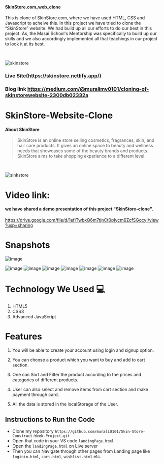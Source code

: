 #### SkinStore.com_web_clone
This is clone of SkinStore.com, where we have used HTML, CSS and Javascript to acheive this.
In this project we have tried to clone the “SkinStore” website. We had build up all our efforts to do our best in this project. As, the Masai School's Mentorship  was specifically to build up our skills and we also accordingly implemented all that teachings in our project to look it at its best.

<br/>


![skinstore](https://user-images.githubusercontent.com/66964293/165706636-c182a571-3a0a-48a1-a080-bd3843e67831.png)

### Live Site(https://skinstore.netlify.app/)

### Blog link https://medium.com/@muralimv0101/cloning-of-skinstorewebsite-2300db02332a

# SkinStore-Website-Clone
#### About SkinStore
>  SkinStore is an online store selling cosmetics, fragrances, skin, and hair care products. It gives an online space to beauty and wellness needs that showcases some of the beauty brands and products. SkinStore aims to take shopping experience to a different level. 
 
<br/>
          
![sinkstore](https://user-images.githubusercontent.com/66964293/165974273-4587e89c-a5da-4ab0-bd87-88b0fff015a0.gif)
          
# Video link:
 #### we have shared a demo presentation of this project "SkinStore-clone".
 
https://drive.google.com/file/d/1efITwbxQ6m7tjnCt0pIycm9ZcfSGocyI/view?usp=sharing
 
# Snapshots
![image](https://user-images.githubusercontent.com/66964293/165708790-455cc968-3555-48a9-ae42-869d14476cdb.png)

![image](https://user-images.githubusercontent.com/66964293/165708602-9b0419d9-2157-4e0d-9e72-13ba65f134e0.png)
![image](https://user-images.githubusercontent.com/66964293/165708910-c6db2eaf-dd3f-4cc4-895c-dfe0f4d1eb37.png)
![image](https://user-images.githubusercontent.com/66964293/165709003-5cf7551b-1f92-406f-8b7a-31c9967a8aa6.png)
![image](https://user-images.githubusercontent.com/66964293/165709256-5364d178-528b-4845-af49-2b28d7cecfc0.png)
![image](https://user-images.githubusercontent.com/66964293/165709437-6a83cd74-e5f7-4dc2-a2d7-e7cd00fa9262.png)
![image](https://user-images.githubusercontent.com/66964293/165709551-5047372b-2d78-4490-9bde-9650bb1c6064.png)
![image](https://user-images.githubusercontent.com/66964293/165709840-512e124b-2685-47b7-836e-38c80803ad01.png)




# Technology We Used :computer: 
1. HTML5
2. CSS3
3. Advanced JavaScript

# Features
1. You will be able to create your account using login and signup option.

2. You can choose a product which you want to buy and add to cart section.

3. One can Sort and Filter the product according to the prices and categories of different products.

4. User can also select and remove items from cart section and make payment through card.

5. All the data is stored in the localStorage of the User. 

## Instructions to Run the Code 

- Clone my repository `https://github.com/murali0101/Skin-Store-Construct-Week-Project.git`
- Open that code in your VS code `landingPage.html`
- Open the `landingPage.html` on Live server
- Then you can Navigate through other pages from Landing page like `loginin.html`, `cart.html`, `wishlist.html` etc.

